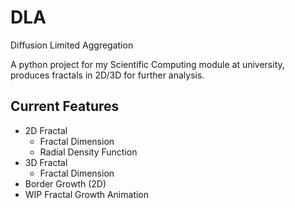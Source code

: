 # DLA
Diffusion Limited Aggregation

A python project for my Scientific Computing module at university, produces fractals in 2D/3D for further analysis.

## Current Features
- 2D Fractal
  * Fractal Dimension
  * Radial Density Function
- 3D Fractal
  * Fractal Dimension
- Border Growth (2D)
- WIP Fractal Growth Animation
